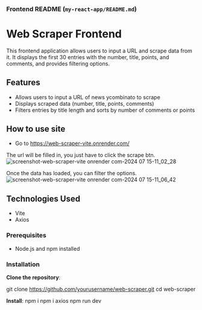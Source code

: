### Frontend README (`my-react-app/README.md`)

# Web Scraper Frontend

This frontend application allows users to input a URL and scrape data from it.
It displays the first 30 entries with the number, title, points, and comments, and provides filtering options.

## Features

- Allows users to input a URL of news ycombinato to scrape
- Displays scraped data (number, title, points, comments)
- Filters entries by title length and sorts by number of comments or points

## How to use site

- Go to https://web-scraper-vite.onrender.com/

The url will be filled in, you just have to click the scrape btn.
![screenshot-web-scraper-vite onrender com-2024 07 15-11_02_28](https://github.com/user-attachments/assets/278a6bff-574c-4e69-beb0-f52c18743fbd)

Once the data has loaded, you can filter the options.
![screenshot-web-scraper-vite onrender com-2024 07 15-11_06_42](https://github.com/user-attachments/assets/2412df88-8d35-4fd2-8e4c-be2fdb29795a)

## Technologies Used
- Vite
- Axios

### Prerequisites

- Node.js and npm installed

### Installation

  **Clone the repository**:

   git clone https://github.com/yourusername/web-scraper.git
   cd web-scraper

  **Install**:
   npm i
   npm i axios
   npm run dev
